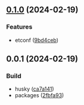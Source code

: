 

## [0.1.0](https://github.com/handysuherman/etconf/compare/0.0.1...0.1.0) (2024-02-19)


### Features

* etconf ([9bd4ceb](https://github.com/handysuherman/etconf/commit/9bd4ceb6f3ef31c682ce2071b4bfd397588ce76a))

## 0.0.1 (2024-02-19)


### Build

* husky ([ca7a141](https://github.com/handysuherman/etconf/commit/ca7a141beb221e84e56f4398f35ca9f8dc3c52fe))
* packages ([2fbfa93](https://github.com/handysuherman/etconf/commit/2fbfa93a62bf7a5501c6b87576d67b4ff2a19736))
